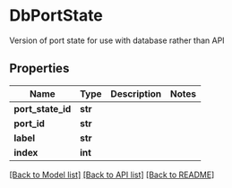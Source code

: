 # DbPortState

Version of port state for use with database rather than API

## Properties
Name | Type | Description | Notes
------------ | ------------- | ------------- | -------------
**port_state_id** | **str** |  | 
**port_id** | **str** |  | 
**label** | **str** |  | 
**index** | **int** |  | 

[[Back to Model list]](../README.md#documentation-for-models) [[Back to API list]](../README.md#documentation-for-api-endpoints) [[Back to README]](../README.md)


